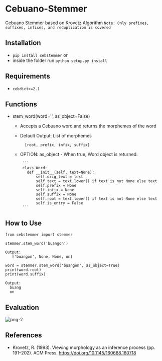 # Cebuano-Stemmer
Cebuano Stemmer based on Krovetz Algorithm
`Note: Only prefixes, suffixes, infixes, and reduplication is covered`

## Installation
* `pip install cebstemmer` or
* inside the folder run `python setup.py install`

## Requirements
* `cebdict>=2.1`

## Functions
* stem_word(word='', as_object=False)
   - Accepts a Cebuano word and returns the morphemes of the word
   - Default Output: List of morphemes
      ```
        [root, prefix, infix, suffix]
      ```
   - OPTION:
        as_object
          - When true, Word object is returned.
          
          ```
          class Word:
            def __init__(self, text=None):
                self.orig_text = text
                self.text = text.lower() if text is not None else text
                self.prefix = None
                self.infix = None
                self.suffix = None
                self.root = text.lower() if text is not None else text
                self.is_entry = False
          ```
   
## How to Use
```
from cebstemmer import stemmer

stemmer.stem_word('buangon')

Output: 
   ['buangon', None, None, on]

word = stemmer.stem_word('buangon', as_object=True)
print(word.root)
print(word.suffix)

Output:
  buang
  on
```

## Evaluation
![png-2](https://user-images.githubusercontent.com/24803247/39425959-649b0ba4-4cb0-11e8-94b5-b1aacd3174d6.PNG)

## References

* Krovetz, R. (1993). Viewing morphology as an inference process (pp. 191–202). ACM Press. https://doi.org/10.1145/160688.160718


